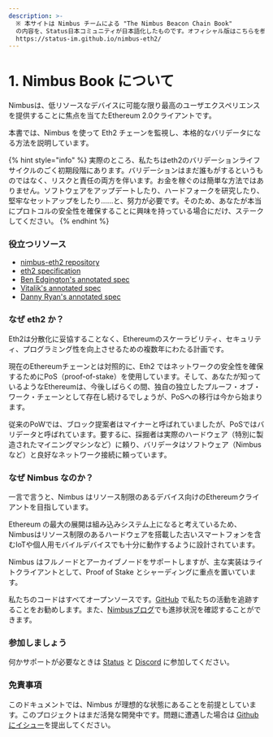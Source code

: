 ```yaml
---
description: >-
  ※ 本サイトは Nimbus チームによる "The Nimbus Beacon Chain Book"
  の内容を、Status日本コミュニティが日本語化したものです。オフィシャル版はこちらを参照ください。
  https://status-im.github.io/nimbus-eth2/
---
```


# 1. Nimbus Book について

Nimbusは、低リソースなデバイスに可能な限り最高のユーザエクスペリエンスを提供することに焦点を当てたEthereum 2.0クライアントです。

本書では、Nimbus を使って Eth2 チェーンを監視し、本格的なバリデータになる方法を説明しています。

{% hint style="info" %}
実際のところ、私たちはeth2のバリデーションライフサイクルのごく初期段階にあります。バリデーションはまだ誰もがするというものではなく、リスクと責任の両方を伴います。お金を稼ぐのは簡単な方法ではありません。ソフトウェアをアップデートしたり、ハードフォークを研究したり、堅牢なセットアップをしたり......と、努力が必要です。そのため、あなたが本当にプロトコルの安全性を確保することに興味を持っている場合にだけ、ステークしてください。
{% endhint %}

### 役立つリソース

* [nimbus-eth2 repository](https://status-im.github.io/nimbus-eth2/github.com/status-im/nimbus-eth2)
* [eth2 specification](https://github.com/ethereum/eth2.0-specs/tree/v1.0.0#phase-0)
* [Ben Edgington's annotated spec](https://benjaminion.xyz/eth2-annotated-spec/phase0/beacon-chain/)
* [Vitalik's annotated spec](https://github.com/ethereum/annotated-spec/blob/master/phase0/beacon-chain.md)
* [Danny Ryan's annotated spec](https://notes.ethereum.org/@djrtwo/Bkn3zpwxB)

### なぜ eth2 か？

Eth2は分散化に妥協することなく、Ethereumのスケーラビリティ、セキュリティ、プログラミング性を向上させるための複数年にわたる計画です。

現在のEthereumチェーンとは対照的に、Eth2 ではネットワークの安全性を確保するためにPoS（proof-of-stake）を使用しています。そして、あなたが知っているようなEthereumは、今後しばらくの間、独自の独立したプルーフ・オブ・ワーク・チェーンとして存在し続けるでしょうが、PoSへの移行は今から始まります。

従来のPoWでは、ブロック提案者はマイナーと呼ばれていましたが、PoSではバリデータと呼ばれています。要するに、採掘者は実際のハードウェア（特別に製造されたマイニングマシンなど）に頼り、バリデータはソフトウェア（Nimbusなど）と良好なネットワーク接続に頼っています。

### なぜ Nimbus なのか？

一言で言うと、Nimbus はリソース制限のあるデバイス向けのEthereumクライアントを目指しています。

Ethereum の最大の展開は組み込みシステム上になると考えているため、Nimbusはリソース制限のあるハードウェアを搭載した古いスマートフォンを含むIoTや個人用モバイルデバイスでも十分に動作するように設計されています。

Nimbus はフルノードとアーカイブノードをサポートしますが、主な実装はライトクライアントとして、Proof of Stake とシャーディングに重点を置いています。

私たちのコードはすべてオープンソースです。[GitHub](https://github.com/status-im/nimbus) で私たちの活動を追跡することをお勧めします。また、[Nimbusブログ](https://our.status.im/tag/nimbus/)でも進捗状況を確認することができます。

### 参加しましょう

何かサポートが必要なときは [Status](https://join.status.im/nimbus-general) と [Discord](https://discord.gg/9dWwPnG) に参加してください。

### 免責事項

このドキュメントでは、Nimbus が理想的な状態にあることを前提としています。このプロジェクトはまだ活発な開発中です。問題に遭遇した場合は [Github にイシュー](https://github.com/status-im/nimbus-eth2/issues)を提出してください。

